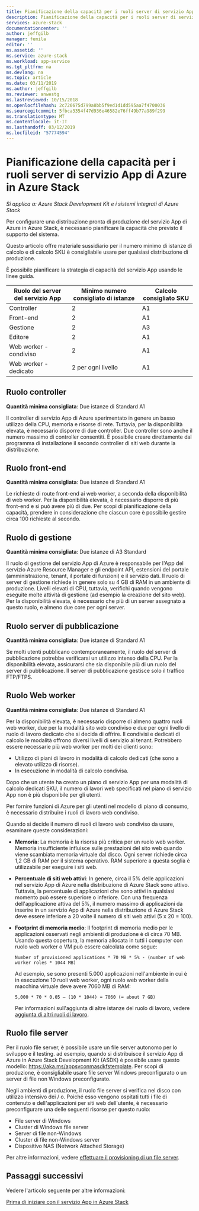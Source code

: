 ```yaml
---
title: Pianificazione della capacità per i ruoli server di servizio App di Azure in Azure Stack | Microsoft Docs
description: Pianificazione della capacità per i ruoli server di servizio App di Azure in Azure Stack
services: azure-stack
documentationcenter: ''
author: jeffgilb
manager: femila
editor: ''
ms.assetid: ''
ms.service: azure-stack
ms.workload: app-service
ms.tgt_pltfrm: na
ms.devlang: na
ms.topic: article
ms.date: 03/11/2019
ms.author: jeffgilb
ms.reviewer: anwestg
ms.lastreviewed: 10/15/2018
ms.openlocfilehash: 2c726675d799a8bb5f9ed1d1dd595aa7f4700036
ms.sourcegitcommit: 5fbca3354f47d936e46582e76ff49b77a989f299
ms.translationtype: MT
ms.contentlocale: it-IT
ms.lasthandoff: 03/12/2019
ms.locfileid: "57774594"
---
```

# <a name="capacity-planning-for-azure-app-service-server-roles-in-azure-stack"></a>Pianificazione della capacità per i ruoli server di servizio App di Azure in Azure Stack

*Si applica a: Azure Stack Development Kit e i sistemi integrati di Azure Stack*

Per configurare una distribuzione pronta di produzione del servizio App di Azure in Azure Stack, è necessario pianificare la capacità che previsto il supporto del sistema.  

Questo articolo offre materiale sussidiario per il numero minimo di istanze di calcolo e di calcolo SKU è consigliabile usare per qualsiasi distribuzione di produzione.

È possibile pianificare la strategia di capacità del servizio App usando le linee guida.

| Ruolo del server del servizio App | Minimo numero consigliato di istanze | Calcolo consigliato SKU|
| --- | --- | --- |
| Controller | 2 | A1 |
| Front-end | 2 | A1 |
| Gestione | 2 | A3 |
| Editore | 2 | A1 |
| Web worker - condiviso | 2 | A1 |
| Web worker - dedicato | 2 per ogni livello | A1 |

## <a name="controller-role"></a>Ruolo controller

**Quantità minima consigliata**: Due istanze di Standard A1

Il controller di servizio App di Azure sperimentato in genere un basso utilizzo della CPU, memoria e risorse di rete. Tuttavia, per la disponibilità elevata, è necessario disporre di due controller. Due controller sono anche il numero massimo di controller consentiti. È possibile creare direttamente dal programma di installazione il secondo controller di siti web durante la distribuzione.

## <a name="front-end-role"></a>Ruolo front-end

**Quantità minima consigliata**: Due istanze di Standard A1

Le richieste di route front-end ai web worker, a seconda della disponibilità di web worker. Per la disponibilità elevata, è necessario disporre di più front-end e si può avere più di due. Per scopi di pianificazione della capacità, prendere in considerazione che ciascun core è possibile gestire circa 100 richieste al secondo.

## <a name="management-role"></a>Ruolo di gestione

**Quantità minima consigliata**: Due istanze di A3 Standard

Il ruolo di gestione del servizio App di Azure è responsabile per l'App del servizio Azure Resource Manager e gli endpoint API, estensioni del portale (amministrazione, tenant, il portale di funzioni) e il servizio dati. Il ruolo di server di gestione richiede in genere solo su 4 GB di RAM in un ambiente di produzione. Livelli elevati di CPU, tuttavia, verifichi quando vengono eseguite molte attività di gestione (ad esempio la creazione del sito web). Per la disponibilità elevata, è necessario che più di un server assegnato a questo ruolo, e almeno due core per ogni server.

## <a name="publisher-role"></a>Ruolo server di pubblicazione

**Quantità minima consigliata**: Due istanze di Standard A1

Se molti utenti pubblicano contemporaneamente, il ruolo del server di pubblicazione potrebbe verificarsi un utilizzo intenso della CPU. Per la disponibilità elevata, assicurarsi che sia disponibile più di un ruolo del server di pubblicazione. Il server di pubblicazione gestisce solo il traffico FTP/FTPS.

## <a name="web-worker-role"></a>Ruolo Web worker

**Quantità minima consigliata**: Due istanze di Standard A1

Per la disponibilità elevata, è necessario disporre di almeno quattro ruoli web worker, due per la modalità sito web condiviso e due per ogni livello di ruolo di lavoro dedicato che si decida di offrire. Il condivisi e dedicati di calcolo le modalità offrono diversi livelli di servizio ai tenant. Potrebbero essere necessarie più web worker per molti dei clienti sono:

- Utilizzo di piani di lavoro in modalità di calcolo dedicati (che sono a elevato utilizzo di risorse).
- In esecuzione in modalità di calcolo condivisa.

Dopo che un utente ha creato un piano di servizio App per una modalità di calcolo dedicati SKU, il numero di lavori web specificati nel piano di servizio App non è più disponibile per gli utenti.

Per fornire funzioni di Azure per gli utenti nel modello di piano di consumo, è necessario distribuire i ruoli di lavoro web condiviso.

Quando si decide il numero di ruoli di lavoro web condiviso da usare, esaminare queste considerazioni:

- **Memoria**: La memoria è la risorsa più critica per un ruolo web worker. Memoria insufficiente influisce sulle prestazioni del sito web quando viene scambiata memoria virtuale dal disco. Ogni server richiede circa 1,2 GB di RAM per il sistema operativo. RAM superiore a questa soglia è utilizzabile per eseguire i siti web.
- **Percentuale di siti web attivi**: In genere, circa il 5% delle applicazioni nel servizio App di Azure nella distribuzione di Azure Stack sono attivo. Tuttavia, la percentuale di applicazioni che sono attivi in qualsiasi momento può essere superiore o inferiore. Con una frequenza dell'applicazione attiva del 5%, il numero massimo di applicazioni da inserire in un servizio App di Azure nella distribuzione di Azure Stack deve essere inferiore a 20 volte il numero di siti web attivi (5 x 20 = 100).
- **Footprint di memoria medio**: Il footprint di memoria medio per le applicazioni osservati negli ambienti di produzione è di circa 70 MB. Usando questa copertura, la memoria allocata in tutti i computer con ruolo web worker o VM può essere calcolata come segue:

   `Number of provisioned applications * 70 MB * 5% - (number of web worker roles * 1044 MB)`

   Ad esempio, se sono presenti 5.000 applicazioni nell'ambiente in cui è in esecuzione 10 ruoli web worker, ogni ruolo web worker della macchina virtuale deve avere 7060 MB di RAM:

   `5,000 * 70 * 0.05 – (10 * 1044) = 7060 (= about 7 GB)`

   Per informazioni sull'aggiunta di altre istanze del ruolo di lavoro, vedere [aggiunta di altri ruoli di lavoro](azure-stack-app-service-add-worker-roles.md).

## <a name="file-server-role"></a>Ruolo file server

Per il ruolo file server, è possibile usare un file server autonomo per lo sviluppo e il testing. ad esempio, quando si distribuisce il servizio App di Azure in Azure Stack Development Kit (ASDK) è possibile usare questo modello: https://aka.ms/appsvconmasdkfstemplate. Per scopi di produzione, è consigliabile usare file server Windows preconfigurato o un server di file non Windows preconfigurato.

Negli ambienti di produzione, il ruolo file server si verifica nel disco con utilizzo intensivo dei / o. Poiché esso vengono ospitati tutti i file di contenuto e dell'applicazioni per siti web dell'utente, è necessario preconfigurare una delle seguenti risorse per questo ruolo:

- File server di Windows
- Cluster di Windows file server
- Server di file non-Windows
- Cluster di file non-Windows server
- Dispositivo NAS (Network Attached Storage)

Per altre informazioni, vedere [effettuare il provisioning di un file server](azure-stack-app-service-before-you-get-started.md#prepare-the-file-server).

## <a name="next-steps"></a>Passaggi successivi

Vedere l'articolo seguente per altre informazioni:

[Prima di iniziare con il servizio App in Azure Stack](azure-stack-app-service-before-you-get-started.md)
